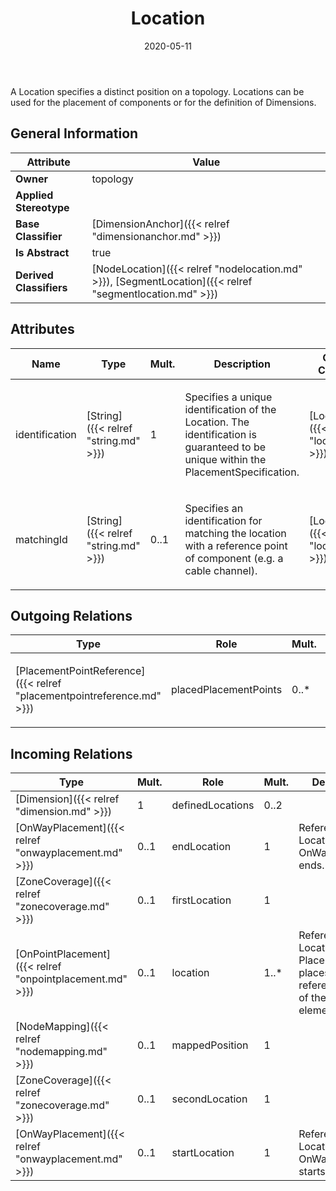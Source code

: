 ﻿---
title: Location
toc: false
type: specs
date: "2020-05-11"
draft: false
specification: VEC
version: 1.2.0
documentType: "Recommendation"
elementType: Class
classes:
  - Location
menu_name: vec-1.2.0
---
<p>A Location specifies a distinct position on a topology. Locations can be used for the placement of components or for the definition of Dimensions.  </p>

## General Information

| Attribute               | Value |
|-------------------------|-------|
| **Owner**               | topology |
| **Applied Stereotype**  |   |
| **Base Classifier**     | [DimensionAnchor]({{< relref "dimensionanchor.md" >}})<br/>  |
| **Is Abstract**         | true |
| **Derived Classifiers** | [NodeLocation]({{< relref "nodelocation.md" >}}), [SegmentLocation]({{< relref "segmentlocation.md" >}}) |

## Attributes
|  Name  |  Type  |  Mult.  |  Description  |  Owning Classifier  |
|--------|--------|---------|---------------|--------------|
|identification | [String]({{< relref "string.md" >}}) | 1 | <p> Specifies a unique identification of the Location. The identification is guaranteed to be unique within the PlacementSpecification.      </p> | [Location]({{< relref "location.md" >}}) |
|matchingId | [String]({{< relref "string.md" >}}) | 0..1 | <p>Specifies an identification for matching the location with a reference point of component (e.g. a cable channel).  </p> | [Location]({{< relref "location.md" >}}) |

## Outgoing Relations
|    Type  |   Role   |   Mult.   |   Mult.   |   Description   |
|----------|----------|-----------|-----------|-----------------|
| [PlacementPointReference]({{< relref "placementpointreference.md" >}}) | placedPlacementPoints | 0..* | 0..* | <p> References the <i>PlacementPointReference </i>that is placed by this location.      </p> |
##  Incoming Relations
|    Type  |   Mult.  |   Role    |   Mult.   |   Description  |
|----------|----------|-----------|-----------|----------------|
| [Dimension]({{< relref "dimension.md" >}}) | 1 | definedLocations | 0..2 |  |
| [OnWayPlacement]({{< relref "onwayplacement.md" >}}) | 0..1 | endLocation | 1 | References the Location where OnWayPlacement ends. |
| [ZoneCoverage]({{< relref "zonecoverage.md" >}}) | 0..1 | firstLocation | 1 |  |
| [OnPointPlacement]({{< relref "onpointplacement.md" >}}) | 0..1 | location | 1..* | References the Locations where Placement places the reference points of the placed element. |
| [NodeMapping]({{< relref "nodemapping.md" >}}) | 0..1 | mappedPosition | 1 |  |
| [ZoneCoverage]({{< relref "zonecoverage.md" >}}) | 0..1 | secondLocation | 1 |  |
| [OnWayPlacement]({{< relref "onwayplacement.md" >}}) | 0..1 | startLocation | 1 | References the Location where OnWayPlacement starts. |
